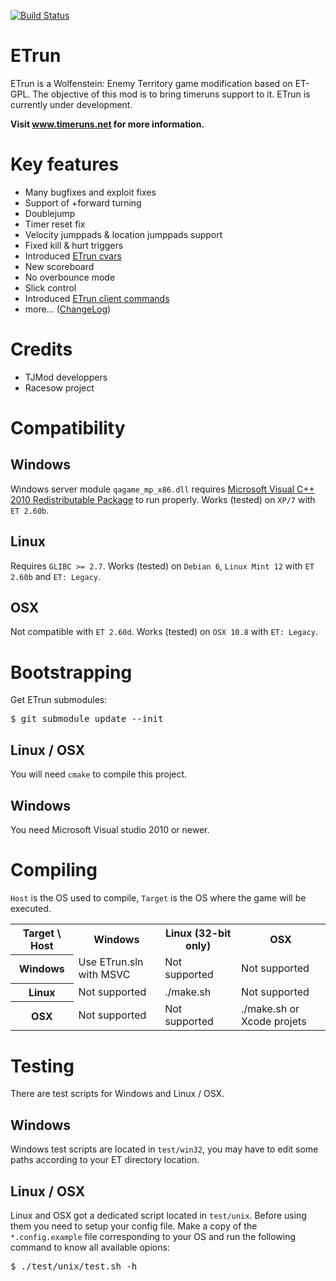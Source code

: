 [![Build Status](https://travis-ci.org/boutetnico/ETrun.png)](https://travis-ci.org/boutetnico/ETrun)

ETrun
=====

ETrun is a Wolfenstein: Enemy Territory game modification based on ET-GPL.
The objective of this mod is to bring timeruns support to it.
ETrun is currently under development.

**Visit www.timeruns.net for more information.**

Key features
============

* Many bugfixes and exploit fixes
* Support of +forward turning
* Doublejump
* Timer reset fix
* Velocity jumppads & location jumppads support
* Fixed kill & hurt triggers
* Introduced [ETrun cvars](https://github.com/boutetnico/ETrun/wiki/ETrun-cvars)
* New scoreboard
* No overbounce mode
* Slick control
* Introduced [ETrun client commands](https://github.com/boutetnico/ETrun/wiki/ETrun-client-commands)
* more... ([ChangeLog](https://github.com/boutetnico/ETrun/wiki/ChangeLog))

Credits
=======

* TJMod developpers
* Racesow project

Compatibility
=============

Windows
-------

Windows server module `qagame_mp_x86.dll` requires [Microsoft Visual C++ 2010 Redistributable Package](http://www.microsoft.com/en-us/download/details.aspx?id=5555) to run properly.
Works (tested) on `XP/7` with `ET 2.60b`.

Linux
-----

Requires `GLIBC >= 2.7`.
Works (tested) on `Debian 6`, `Linux Mint 12` with `ET 2.60b` and `ET: Legacy`.

OSX
---

Not compatible with `ET 2.60d`.
Works (tested) on `OSX 10.8` with `ET: Legacy`.

Bootstrapping
=============

Get ETrun submodules:

<pre>
$ git submodule update --init
</pre>

Linux / OSX
-----------

You will need `cmake` to compile this project.

Windows
-------

You need Microsoft Visual studio 2010 or newer.

Compiling
=========

`Host` is the OS used to compile, `Target` is the OS where the game will be executed.

<table>
	<tr>
		<th>Target \ Host</th>
		<th>Windows</th>
		<th>Linux (32-bit only)</th>
		<th>OSX</th>
	</tr>
	<tr>
		<th>Windows</th>
		<td>Use ETrun.sln with MSVC</td>
		<td>Not supported</td>
		<td>Not supported</td>
	</tr>
	<tr>
		<th>Linux</th>
		<td>Not supported</td>
		<td>./make.sh</td>
		<td>Not supported</td>
	</tr>
	<tr>
		<th>OSX</th>
		<td>Not supported</td>
		<td>Not supported</td>
		<td>./make.sh or Xcode projets</td>
	</tr>
</table>

Testing
=======

There are test scripts for Windows and Linux / OSX.

Windows
-------

Windows test scripts are located in `test/win32`, you may have to edit some paths according to your ET directory location.

Linux / OSX
-----------

Linux and OSX got a dedicated script located in `test/unix`.
Before using them you need to setup your config file. Make a copy of the `*.config.example` file corresponding to your OS and run the following command to know all available opions:
<pre>
$ ./test/unix/test.sh -h
</pre>
